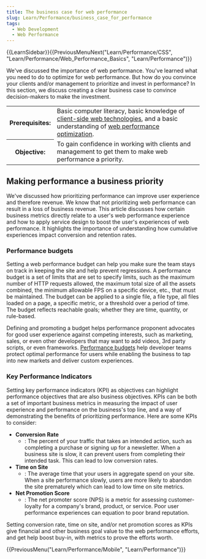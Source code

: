 ```yaml
---
title: The business case for web performance
slug: Learn/Performance/business_case_for_performance
tags:
  - Web Development
  - Web Performance
---
```


{{LearnSidebar}}{{PreviousMenuNext("Learn/Performance/CSS", "Learn/Performance/Web_Performance_Basics", "Learn/Performance")}}

We've discussed the importance of web performance. You've learned what you need to do to optimize for web performance. But how do you convince your clients and/or management to prioritize and invest in performance? In this section, we discuss creating a clear business case to convince decision-makers to make the investment.

<table>
  <tbody>
    <tr>
      <th scope="row">Prerequisites:</th>
      <td>
        Basic computer literacy, basic knowledge of
        <a href="/en-US/docs/Learn/Getting_started_with_the_web"
          >client-side web technologies</a
        >, and a basic understanding of
        <a href="/en-US/docs/Web/Performance">web performance optimization</a>.
      </td>
    </tr>
    <tr>
      <th scope="row">Objective:</th>
      <td>
        To gain confidence in working with clients and management to get them to
        make web performance a priority.
      </td>
    </tr>
  </tbody>
</table>

## Making performance a business priority

We've discussed how prioritizing performance can improve user experience and therefore revenue. We know that not prioritizing web performance can result in a loss of business revenue. This article discusses how certain business metrics directly relate to a user's web performance experience and how to apply service design to boost the user's experiences of web performance. It highlights the importance of understanding how cumulative experiences impact conversion and retention rates.

### Performance budgets

Setting a web performance budget can help you make sure the team stays on track in keeping the site and help prevent regressions. A performance budget is a set of limits that are set to specify limits, such as the maximum number of HTTP requests allowed, the maximum total size of all the assets combined, the minimum allowable FPS on a specific device, etc., that must be maintained. The budget can be applied to a single file, a file type, all files loaded on a page, a specific metric, or a threshold over a period of time. The budget reflects reachable goals; whether they are time, quantity, or rule-based.

Defining and promoting a budget helps performance proponent advocates for good user experience against competing interests, such as marketing, sales, or even other developers that may want to add videos, 3rd party scripts, or even frameworks. [Performance budgets](/en-US/docs/Web/Performance/Performance_budgets) help developer teams protect optimal performance for users while enabling the business to tap into new markets and deliver custom experiences.

### Key Performance Indicators

Setting key performance indicators (KPI) as objectives can highlight performance objectives that are also business objectives. KPIs can be both a set of important business metrics in measuring the impact of user experience and performance on the business's top line, and a way of demonstrating the benefits of prioritizing performance. Here are some KPIs to consider:

- **Conversion Rate**
  - : The percent of your traffic that takes an intended action, such as completing a purchase or signing up for a newsletter. When a business site is slow, it can prevent users from completing their intended task. This can lead to low conversion rates.
- **Time on Site**
  - : The average time that your users in aggregate spend on your site. When a site performance slowly, users are more likely to abandon the site prematurely which can lead to low time on site metrics.
- **Net Promotion Score**
  - : The net promoter score (NPS) is a metric for assessing customer-loyalty for a company's brand, product, or service. Poor user performance experiences can equation to poor brand reputation.

Setting conversion rate, time on site, and/or net promotion scores as KPIs give financial and other business goal value to the web performance efforts, and get help boost buy-in, with metrics to prove the efforts worth.

{{PreviousMenu("Learn/Performance/Mobile", "Learn/Performance")}}
